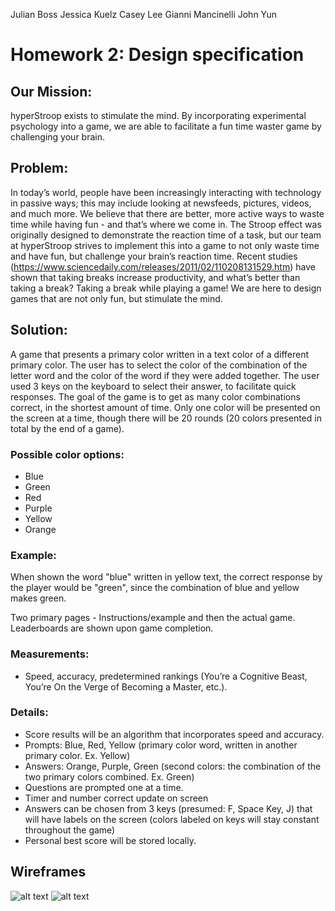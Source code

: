 Julian Boss
Jessica Kuelz
Casey Lee
Gianni Mancinelli
John Yun

# Homework 2: Design specification


## Our Mission: 
hyperStroop exists to stimulate the mind. By incorporating experimental psychology into a game, we are able to facilitate a fun time waster game by challenging your brain.
## Problem: 
In today’s world, people have been increasingly interacting with technology in passive ways; this may include looking at newsfeeds, pictures, videos, and much more. We believe that there are better, more active ways to waste time while having fun - and that’s where we come in. The Stroop effect was originally designed to demonstrate the reaction time of a task, but our team at hyperStroop strives to implement this into a game to not only waste time and have fun, but challenge your brain’s reaction time. Recent studies (https://www.sciencedaily.com/releases/2011/02/110208131529.htm) have shown that taking breaks increase productivity, and what’s better than taking a break? Taking a break while playing a game! We are here to design games that are not only fun, but stimulate the mind.

## Solution: 
A game that presents a primary color written in a text color of a different primary color. The user has to select the color of the combination of the letter word and the color of the word if they were added together. The user used 3 keys on the keyboard to select their answer, to facilitate quick responses. The goal of the game is to get as many color combinations correct, in the shortest amount of time. Only one color will be presented on the screen at a time, though there will be 20 rounds (20 colors presented in total by the end of a game).

### Possible color options:
* Blue
* Green
* Red
* Purple
* Yellow
* Orange

### Example: 
When shown the word "blue" written in yellow text, the correct response by the player would be "green", since the combination of blue and yellow makes green.

Two primary pages - Instructions/example and then the actual game. Leaderboards are shown upon game completion.

### Measurements: 
* Speed, accuracy, predetermined rankings (You’re a Cognitive Beast, You’re On the Verge of Becoming a Master, etc.).

### Details:
* Score results will be an algorithm that incorporates speed and accuracy.
* Prompts: Blue, Red, Yellow (primary color word, written in another primary color. Ex. Yellow)
* Answers: Orange, Purple, Green (second colors: the combination of the two primary colors combined. Ex. Green)
* Questions are prompted one at a time.
* Timer and number correct update on screen
* Answers can be chosen from 3 keys (presumed: F, Space Key, J) that will have labels on the screen (colors labeled on keys will stay constant throughout the game)
* Personal best score will be stored locally.

## Wireframes

![alt text](https://github.com/hyperStroop/hyperStroop/blob/master/1.jpg "1")
![alt text](https://github.com/hyperStroop/hyperStroop/blob/master/2.jpg "2")







